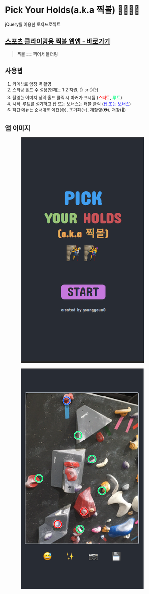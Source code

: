 # Pick Your Holds(a.k.a 찍볼) 🧗‍♂️🧗‍♀️

jQuery를 이용한 토이프로젝트

## [스포츠 클라이밍용 찍볼 웹앱 - 바로가기](https://younggeun0.github.io/projects/pickyourholds/index.html)

> **찍볼 == 찍어서 볼더링**

## 사용법

1. 카메라로 암장 벽 촬영
2. 스타팅 홀드 수 설정(현재는 1-2 지원, ✋ or ✋✋)
3. 촬영한 이미지 상의 홀드 클릭 시 마커가 표시됨 (<span style="color:red">스타트</span>, <span style="color:springgreen">루트</span>)
4. 시작, 루트를 설계하고 탑 또는 보너스는 더블 클릭 (<span style="color:blue">탑 또는 보너스</span>)
5. 하단 메뉴는 순서대로 이전(😅), 초기화(✨), 재촬영(📷), 저장(💾)

## 앱 이미지

<p align="center">
    <img src="https://github.com/younggeun0/younggeun0.github.io/raw/master/_posts/img/toyProjects/pyh/pyh01.png?raw=true">
<p>

<p align="center">
    <img src="https://github.com/younggeun0/younggeun0.github.io/raw/master/_posts/img/toyProjects/pyh/pyh02.png?raw=true">
<p>
